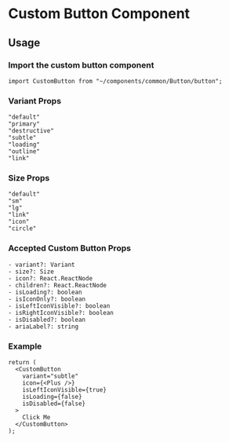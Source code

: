 # Custom Button Component

## Usage

### Import the custom button component

```tsx
import CustomButton from "~/components/common/Button/button";
```

### Variant Props

```
"default"
"primary"
"destructive"
"subtle"
"loading"
"outline"
"link"
```

### Size Props

```
"default"
"sm"
"lg"
"link"
"icon"
"circle"
```

### Accepted Custom Button Props

```
- variant?: Variant
- size?: Size
- icon?: React.ReactNode
- children?: React.ReactNode
- isLoading?: boolean
- isIconOnly?: boolean
- isLeftIconVisible?: boolean
- isRightIconVisible?: boolean
- isDisabled?: boolean
- ariaLabel?: string
```

### Example

```tsx
return (
  <CustomButton
    variant="subtle"
    icon={<Plus />}
    isLeftIconVisible={true}
    isLoading={false}
    isDisabled={false}
  >
    Click Me
  </CustomButton>
);
```
